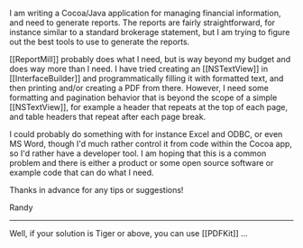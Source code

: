 I am writing a Cocoa/Java application for managing financial information, and need to generate reports.  The reports are fairly straightforward, for instance similar to a standard brokerage statement, but I am trying to figure out the best tools to use to generate the reports.

[[ReportMill]] probably does what I need, but is way beyond my budget and does way more than I need.  I have tried creating an [[NSTextView]] in [[InterfaceBuilder]] and programmatically filling it with formatted text, and then printing and/or creating a PDF from there.  However, I need some formatting and pagination behavior that is beyond the scope of a simple [[NSTextView]], for example a header that repeats at the top of each page, and table headers that repeat after each page break.

I could probably do something with for instance Excel and ODBC, or even MS Word, though I'd much rather control it from code within the Cocoa app, so I'd rather have a developer tool.  I am hoping that this is a common problem and there is either a product or some open source software or example code that can do what I need.

Thanks in advance for any tips or suggestions!

Randy

----

Well, if your solution is Tiger or above, you can use [[PDFKit]] ...